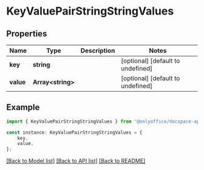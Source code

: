 # KeyValuePairStringStringValues


## Properties

Name | Type | Description | Notes
------------ | ------------- | ------------- | -------------
**key** | **string** |  | [optional] [default to undefined]
**value** | **Array&lt;string&gt;** |  | [optional] [default to undefined]

## Example

```typescript
import { KeyValuePairStringStringValues } from '@onlyoffice/docspace-api-typescript';

const instance: KeyValuePairStringStringValues = {
    key,
    value,
};
```

[[Back to Model list]](../README.md#documentation-for-models) [[Back to API list]](../README.md#documentation-for-api-endpoints) [[Back to README]](../README.md)
